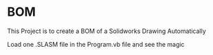 # BOM
This Project is to create a BOM of a Solidworks Drawing Automatically

Load one .SLASM file in the Program.vb file and see the magic
